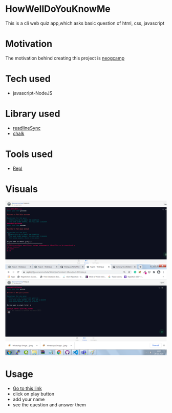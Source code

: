 # HowWellDoYouKnowMe

This is a cli web quiz app,which asks basic question of html, css, javascript 

# Motivation

The motivation behind creating this project is [neogcamp](https://neog.camp/)

# Tech used

* javascript-NodeJS

# Library used

* [readlineSync](https://www.npmjs.com/package/readline-sync)
* [chalk](https://www.npmjs.com/package/chalk)

# Tools used

* [Repl](https://repl.it/@poonammohata/WebQuiz#index.js)

# Visuals

![screen image](image/screen1.jpeg "")
![screen image](image/screen2.jpeg "")

# Usage

* [Go to this link](https://repl.it/@poonammohata/WebQuiz?embed=1&output=1#index.js)
* click on play button
* add your name
* see the question and answer them



